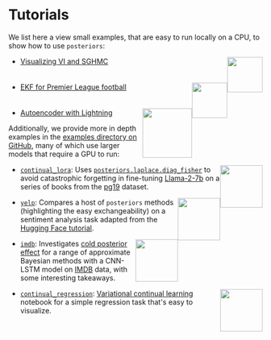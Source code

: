 # Tutorials

We list here a view small examples, that are easy to run locally on a CPU, 
to show how to use `posteriors`:


- [Visualizing VI and SGHMC](visualizing_vi_sghmc.md)
[<img style="float: right; width: 5em;" src="https://storage.googleapis.com/posteriors/double_well_compare.png">](visualizing_vi_sghmc.md)
<br><br><br>
- [EKF for Premier League football](ekf_premier_league.md)
[<img style="float: right; width: 5em;" src="https://em-content.zobj.net/source/telegram/386/soccer-ball_26bd.webp">](ekf_premier_league.md)
<br><br><br>
- [Autoencoder with Lightning](lightning_autoencoder.md)
[<img style="float: right; width: 7em" src="https://storage.googleapis.com/posteriors/lightning_posteriors.png">](lightning_autoencoder.md)




Additionally, we provide more in depth examples in the [examples directory on GitHub](https://github.com/normal-computing/posteriors/tree/main/examples),
many of which use larger models that require a GPU to run:

[<img style="float: right; width: 6em" src="https://storage.googleapis.com/posteriors/plot_B_laplace.png">](https://github.com/normal-computing/posteriors/tree/main/examples/continual_lora)

- [`continual_lora`](https://github.com/normal-computing/posteriors/tree/main/examples/continual_lora):
Uses [`posteriors.laplace.diag_fisher`](../api/laplace/diag_fisher.md) to avoid catastrophic forgetting in fine-tuning
[Llama-2-7b](https://huggingface.co/meta-llama/Llama-2-7b-hf)
on a series of books from the [pg19](https://huggingface.co/datasets/pg19) dataset.

[<img style="float: right; width: 6em" src="https://storage.googleapis.com/posteriors/yelp_spanish_uncertainty.png">](https://github.com/normal-computing/posteriors/tree/main/examples/yelp)

- [`yelp`](https://github.com/normal-computing/posteriors/tree/main/examples/yelp):
Compares a host of `posteriors` methods (highlighting the easy exchangeability) on a
sentiment analysis task adapted from the [Hugging Face tutorial](https://huggingface.co/docs/transformers/training#train-in-native-pytorch).

[<img style="float: right; width: 6em" src="https://storage.googleapis.com/posteriors/cold_posterior_sghmc_loss.png">](https://github.com/normal-computing/posteriors/tree/main/examples/imdb)

- [`imdb`](https://github.com/normal-computing/posteriors/tree/main/examples/imdb): Investigates [cold posterior effect](https://proceedings.mlr.press/v119/wenzel20a/wenzel20a.pdf) for a range of approximate
Bayesian methods with a CNN-LSTM model on [IMDB](https://www.tensorflow.org/api_docs/python/tf/keras/datasets/imdb/load_data)
data, with some interesting takeaways.


[<img style="float: right; width: 6em" src="https://storage.googleapis.com/posteriors/variational_continual_learning.png">](https://github.com/normal-computing/posteriors/blob/main/examples/continual_regression.ipynb)

- [`continual_regression`](https://github.com/normal-computing/posteriors/blob/main/examples/continual_regression.ipynb):
[Variational continual learning](https://arxiv.org/abs/1710.10628) notebook for a simple
regression task that's easy to visualize.

